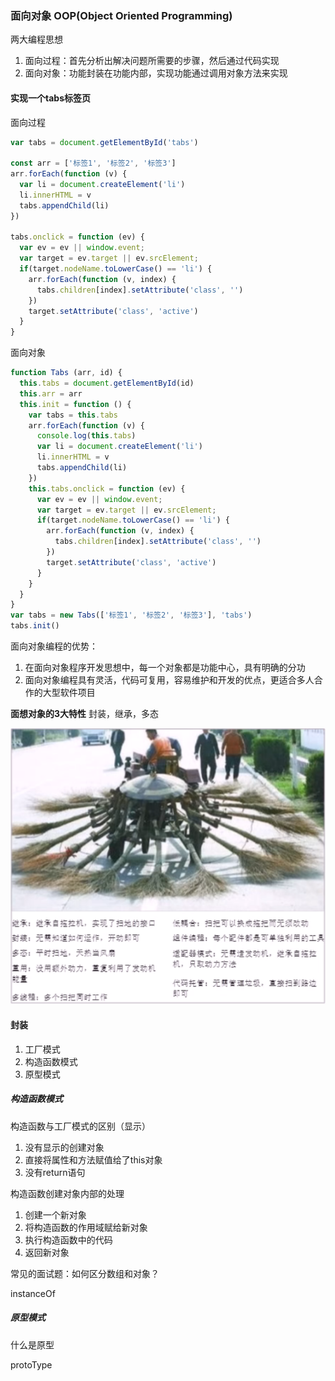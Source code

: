 ### 面向对象 OOP(Object Oriented Programming)
两大编程思想
1. 面向过程：首先分析出解决问题所需要的步骤，然后通过代码实现
2. 面向对象：功能封装在功能内部，实现功能通过调用对象方法来实现

#### 实现一个tabs标签页
面向过程
```js
var tabs = document.getElementById('tabs')

const arr = ['标签1', '标签2', '标签3']
arr.forEach(function (v) {
  var li = document.createElement('li')
  li.innerHTML = v
  tabs.appendChild(li)
})

tabs.onclick = function (ev) {
  var ev = ev || window.event;
  var target = ev.target || ev.srcElement;
  if(target.nodeName.toLowerCase() == 'li') {
    arr.forEach(function (v, index) {
      tabs.children[index].setAttribute('class', '')
    })
    target.setAttribute('class', 'active')
  }
}
```
面向对象
```js
function Tabs (arr, id) {
  this.tabs = document.getElementById(id)
  this.arr = arr
  this.init = function () {
    var tabs = this.tabs
    arr.forEach(function (v) {
      console.log(this.tabs)
      var li = document.createElement('li')
      li.innerHTML = v
      tabs.appendChild(li)
    })
    this.tabs.onclick = function (ev) {
      var ev = ev || window.event;
      var target = ev.target || ev.srcElement;
      if(target.nodeName.toLowerCase() == 'li') {
        arr.forEach(function (v, index) {
          tabs.children[index].setAttribute('class', '')
        })
        target.setAttribute('class', 'active')
      }
    }
  }
}
var tabs = new Tabs(['标签1', '标签2', '标签3'], 'tabs')
tabs.init()
```
面向对象编程的优势：
1. 在面向对象程序开发思想中，每一个对象都是功能中心，具有明确的分功
2. 面向对象编程具有灵活，代码可复用，容易维护和开发的优点，更适合多人合作的大型软件项目

**面想对象的3大特性**
封装，继承，多态

![组件通信的方式](./1.png)

#### 封装
1. 工厂模式
2. 构造函数模式
3. 原型模式

##### 构造函数模式
构造函数与工厂模式的区别（显示）
1. 没有显示的创建对象
2. 直接将属性和方法赋值给了this对象
3. 没有return语句

构造函数创建对象内部的处理
1. 创建一个新对象
2. 将构造函数的作用域赋给新对象
3. 执行构造函数中的代码
4. 返回新对象

常见的面试题：如何区分数组和对象？

instanceOf 

##### 原型模式
什么是原型

protoType
